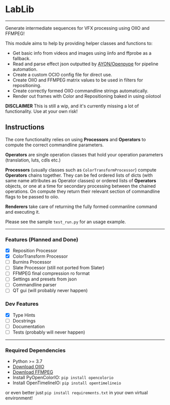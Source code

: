 # LabLib

---

Generate intermediate sequences for VFX processing using OIIO and FFMPEG!

This module aims to help by providing helper classes and functions to:
- Get basic info from videos and images using iinfo and ffprobe as a fallback.
- Read and parse effect json outputted by [AYON/Openpype](https://github.com/ynput) for pipeline automation.
- Create a custom OCIO config file for direct use.
- Create OIIO and FFMPEG matrix values to be used in filters for repositioning.
- Create correctly formed OIIO commandline strings automatically.
- Render out frames with Color and Repositioning baked in using oiiotool

**DISCLAIMER**
This is still a wip, and it's currently missing a lot of functionality.
Use at your own risk!

## Instructions
The core functionality relies on using **Processors** and **Operators** to compute the correct commandline parameters.

**Operators** are single operation classes that hold your operation parameters (translation, luts, cdls etc.)

**Processors** (usually classes such as `ColorTransformProcessor`) compute **Operators** chains together. They can be fed ordered lists of dicts (with same name attributes as Operator classes) or ordered lists of **Operators** objects, or one at a time for secondary processing between the chained operations. On compute they return their relevant section of commandline flags to be passed to oiio.

**Renderers** take care of returning the fully formed commanline command and executing it.

Please see the sample `test_run.py` for an usage example.

---

### Features (Planned and Done)

- [x] Reposition Processor
- [x] ColorTransform Processor
- [ ] Burnins Processor
- [ ] Slate Processor (still not ported from Slater)
- [ ] FFMPEG final compression ro format
- [ ] Settings and presets from json
- [ ] Commandline parser
- [ ] QT gui (will probably never happen)

### Dev Features

- [x] Type Hints
- [ ] Docstrings
- [ ] Documentation
- [ ] Tests (probably will never happen)

---

### Required Dependencies
- Python >= 3.7
- [Download OIIO](https://www.patreon.com/posts/openimageio-oiio-53939451)
- [Download FFMPEG](https://www.ffmpeg.org/download.html)
- Install PyOpenColorIO: `pip install opencolorio`
- Install OpenTimelineIO: `pip install opentimelineio`

or even better just `pip install requirements.txt` in your own virtual environment! 

